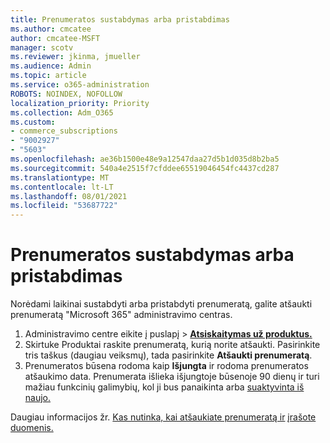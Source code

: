 ```yaml
---
title: Prenumeratos sustabdymas arba pristabdimas
ms.author: cmcatee
author: cmcatee-MSFT
manager: scotv
ms.reviewer: jkinma, jmueller
ms.audience: Admin
ms.topic: article
ms.service: o365-administration
ROBOTS: NOINDEX, NOFOLLOW
localization_priority: Priority
ms.collection: Adm_O365
ms.custom:
- commerce_subscriptions
- "9002927"
- "5603"
ms.openlocfilehash: ae36b1500e48e9a12547daa27d5b1d035d8b2ba5
ms.sourcegitcommit: 540a4e2515f7cfddee65519046454fc4437cd287
ms.translationtype: MT
ms.contentlocale: lt-LT
ms.lasthandoff: 08/01/2021
ms.locfileid: "53687722"
---
```

# <a name="suspend-or-pause-a-subscription"></a>Prenumeratos sustabdymas arba pristabdimas

Norėdami laikinai sustabdyti arba pristabdyti prenumeratą, galite atšaukti prenumeratą "Microsoft 365" administravimo centras.

1. Administravimo centre eikite į puslapį  >  **[Atsiskaitymas už produktus.](https://go.microsoft.com/fwlink/p/?linkid=842054)**
2. Skirtuke  Produktai raskite prenumeratą, kurią norite atšaukti. Pasirinkite tris taškus (daugiau veiksmų), tada pasirinkite **Atšaukti prenumeratą**.
3. Prenumeratos būsena rodoma kaip **Išjungta** ir rodoma prenumeratos atšaukimo data. Prenumerata išlieka išjungtoje būsenoje 90 dienų ir turi mažiau funkcinių galimybių, kol ji bus panaikinta arba [suaktyvinta iš naujo.](/microsoft-365/commerce/subscriptions/reactivate-your-subscription)

Daugiau informacijos žr. [Kas nutinka, kai atšaukiate prenumeratą ir](/microsoft-365/commerce/subscriptions/cancel-your-subscription#what-happens-when-you-cancel-a-subscription) [įrašote duomenis.](/microsoft-365/commerce/subscriptions/cancel-your-subscription#save-your-data)
